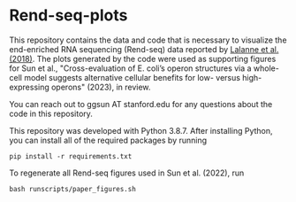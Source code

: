 # Rend-seq-plots

This repository contains the data and code that is necessary to
visualize the end-enriched RNA sequencing (Rend-seq) data reported
by [Lalanne et al. (2018)](https://www.sciencedirect.com/science/article/pii/S0092867418302873). The plots generated by the code were used as supporting figures
for Sun et al., "Cross-evaluation of E. coli’s operon structures
via a whole-cell model suggests alternative cellular benefits
for low- versus high-expressing operons" (2023), in review.

You can reach out to ggsun AT stanford.edu for any questions
about the code in this repository.

This repository was developed with Python 3.8.7. After installing Python, you can install
all of the required packages by running

```shell
pip install -r requirements.txt
```

To regenerate all Rend-seq figures used in Sun et al. (2022), run

```shell
bash runscripts/paper_figures.sh
```

